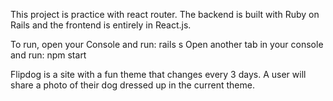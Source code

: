 This project is practice with react router. The backend is built with Ruby on Rails and the frontend is entirely in React.js.

To run, open your Console and run: rails s
Open another tab in your console and run: npm start

Flipdog is a site with a fun theme that changes every 3 days. A user will share a photo of their dog dressed up in the current theme.
